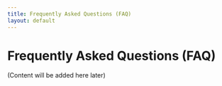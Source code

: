 ```yaml
---
title: Frequently Asked Questions (FAQ)
layout: default
---
```


# Frequently Asked Questions (FAQ)

(Content will be added here later)
